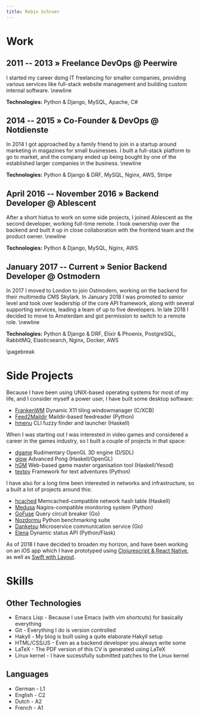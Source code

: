 ```yaml
---
title: Robin Schroer
---
```


# Work

## 2011 -- 2013 » Freelance DevOps @ Peerwire

I started my career doing IT freelancing for smaller companies, providing
various services like full-stack website management and building custom internal
software. \newline

**Technologies:** Python & Django, MySQL, Apache, C#

## 2014 -- 2015 » Co-Founder & DevOps @ Notdienste

In 2014 I got approached by a family friend to join in a startup around
marketing in magazines for small businesses. I built a full-stack platform to go
to market, and the company ended up being bought by one of the established
larger companies in the business. \newline

**Technologies:** Python & Django & DRF, MySQL, Nginx, AWS, Stripe

## April 2016 -- November 2016 » Backend Developer @ Ablescent

After a short hiatus to work on some side projects, I joined Ablescent as the
second developer, working full-time remote. I took ownership over the backend
and built it up in close collaboration with the frontend team and the product
owner. \newline

**Technologies:** Python & Django, MySQL, Nginx, AWS

## January 2017 -- Current » Senior Backend Developer @ Ostmodern

In 2017 I moved to London to join Ostmodern, working on the backend for their
multimedia CMS Skylark. In January 2018 I was promoted to senior level and took
over leadership of the core API framework, along with several supporting
services, leading a team of up to five developers. In late 2018 I decided to
move to Amsterdam and got permission to switch to a remote role. \newline

**Technologies:** Python & Django & DRF, Elixir & Phoenix, PostgreSQL, RabbitMQ,
Elasticsearch, Nginx, Docker, AWS

\pagebreak

# Side Projects

Because I have been using UNIX-based operating systems for most of my life, and
I consider myself a power user, I have built some desktop software:

- [FrankenWM](https://github.com/sulami/frankenwm) Dynamic X11 tiling windowmanager (C/XCB)
- [Feed2Maildir](https://github.com/sulami/feed2maildir) Maildir-based feedreader (Python)
- [hmenu](https://github.com/sulami/hmenu) CLI fuzzy finder and launcher (Haskell)

When I was starting out I was interested in video games and considered a career
in the games industry, so I built a couple of projects in that space:

- [dgame](https://github.com/sulami/dgame) Rudimentary OpenGL 3D engine (D/SDL)
- [glow](https://github.com/sulami/glow) Advanced Pong (Haskell/OpenGL)
- [hGM](https://github.com/sulami/hgm) Web-based game master organisation tool (Haskell/Yesod)
- [textpy](https://github.com/sulami/textpy) Framework for text adventures (Python)

I have also for a long time been interested in networks and infrastructure, so a
built a lot of projects around this:

- [hcached](https://github.com/sulami/hcached) Memcached-compatible network hash table (Haskell)
- [Medusa](https://github.com/sulami/medusa) Nagios-compatible monitoring system (Python)
- [GoFuse](https://github.com/sulami/gofuse) Query circuit breaker (Go)
- [Nozdormu](https://github.com/sulami/nozdormu) Python benchmarking suite
- [Danketsu](https://github.com/sulami/danketsu) Microservice communication service (Go)
- [Elena](https://github.com/sulami/elena) Dynamic status API (Python/Flask)

As of 2018 I have decided to broaden my horizon, and have been working on an iOS
app which I have prototyped using [Clojurescript & React
Native](https://github.com/sulami/above-the-horizon), as well as
[Swift with Layout](https://github.com/sulami/above-the-horizon-layout).

# Skills

## Other Technologies

- Emacs Lisp - Because I use Emacs (with vim shortcuts) for basically everything
- Git - Everything I do is version controlled
- Hakyll - My blog is built using a quite elaborate Hakyll setup
- HTML/CSS/JS - Even as a backend developer you always write some
- LaTeX - The PDF version of this CV is generated using LaTeX
- Linux kernel - I have sucessfully submitted patches to the Linux kernel

## Languages

- German - L1
- English - C2
- Dutch - A2
- French - A1
